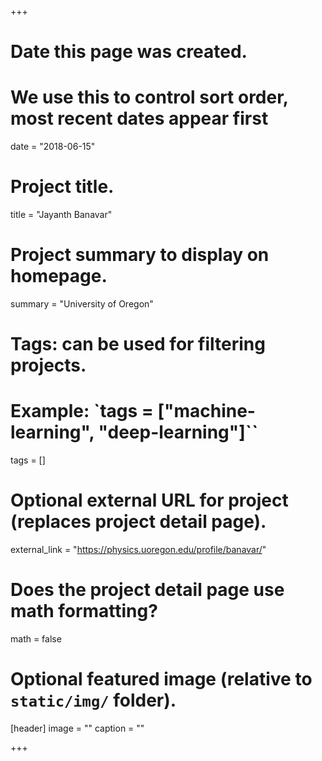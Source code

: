+++
# Date this page was created.
# We use this to control sort order, most recent dates appear first
date = "2018-06-15"

# Project title.
title = "Jayanth Banavar"

# Project summary to display on homepage.
summary = "University of Oregon"

# Tags: can be used for filtering projects.
# Example: `tags = ["machine-learning", "deep-learning"]``
tags = []

# Optional external URL for project (replaces project detail page).
external_link = "https://physics.uoregon.edu/profile/banavar/"

# Does the project detail page use math formatting?
math = false

# Optional featured image (relative to `static/img/` folder).
[header]
image = ""
caption = ""

+++
